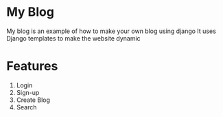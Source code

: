 # My Blog 

My blog is an example of how to make your own blog using django
It uses Django templates to make the website dynamic 

# Features

1) Login 
2) Sign-up
3) Create Blog
4) Search 

